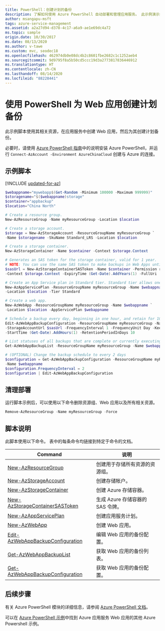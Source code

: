 ```yaml
---
title: PowerShell：创建计划的备份
description: 了解如何使用 Azure PowerShell 自动部署和管理应用服务。 此示例演示如何为应用创建计划的备份。
author: msangapu-msft
tags: azure-service-management
ms.assetid: a2a27d94-d378-4c17-a6a9-ae1e69dc4a72
ms.topic: sample
origin.date: 10/30/2017
ms.date: 08/13/2020
ms.author: v-tawe
ms.custom: mvc, seodec18
ms.openlocfilehash: 462974db0e08dc4b2c8601fbe2682c1c1252aeb4
ms.sourcegitcommit: 9d9795f8a5b50cd5ccc19d3a2773817836446912
ms.translationtype: HT
ms.contentlocale: zh-CN
ms.lasthandoff: 08/14/2020
ms.locfileid: "88228441"
---
```

# <a name="create-a-scheduled-backup-for-a-web-app-using-powershell"></a>使用 PowerShell 为 Web 应用创建计划备份

此示例脚本使用其相关资源，在应用服务中创建 Web 应用，然后为其创建计划备份。 

必要时，请使用 [Azure PowerShell 指南](https://docs.microsoft.com/powershell/azure/)中的说明安装 Azure PowerShell，并运行 `Connect-AzAccount -Environment AzureChinaCloud` 创建与 Azure 的连接。 

## <a name="sample-script"></a>示例脚本

[!INCLUDE [updated-for-az](../../../includes/updated-for-az.md)]
```powershell
$webappname="mywebapp$(Get-Random -Minimum 100000 -Maximum 999999)"
$storagename="$($webappname)storage"
$container="appbackup"
$location="China North"

# Create a resource group.
New-AzResourceGroup -Name myResourceGroup -Location $location

# Create a storage account.
$storage = New-AzStorageAccount -ResourceGroupName myResourceGroup `
-Name $storagename -SkuName Standard_LRS -Location $location

# Create a storage container.
New-AzStorageContainer -Name $container -Context $storage.Context

# Generates an SAS token for the storage container, valid for 1 year.
# NOTE: You can use the same SAS token to make backups in Web Apps until -ExpiryTime
$sasUrl = New-AzStorageContainerSASToken -Name $container -Permission rwdl `
-Context $storage.Context -ExpiryTime (Get-Date).AddYears(1) -FullUri

# Create an App Service plan in Standard tier. Standard tier allows one backup per day.
New-AzAppServicePlan -ResourceGroupName myResourceGroup -Name $webappname `
-Location $location -Tier Standard

# Create a web app.
New-AzWebApp -ResourceGroupName myResourceGroup -Name $webappname `
-Location $location -AppServicePlan $webappname

# Schedule a backup every day, beginning in one hour, and retain for 10 days
Edit-AzWebAppBackupConfiguration -ResourceGroupName myResourceGroup -Name $webappname `
-StorageAccountUrl $sasUrl -FrequencyInterval 1 -FrequencyUnit Day -KeepAtLeastOneBackup `
-StartTime (Get-Date).AddHours(1) -RetentionPeriodInDays 10

# List statuses of all backups that are complete or currently executing.
Get-AzWebAppBackupList -ResourceGroupName myResourceGroup -Name $webappname

# (OPTIONAL) Change the backup schedule to every 2 days
$configuration = Get-AzWebAppBackupConfiguration -ResourceGroupName myResourceGroup `
-Name $webappname
$configuration.FrequencyInterval = 2
$configuration | Edit-AzWebAppBackupConfiguration

```
## <a name="clean-up-deployment"></a>清理部署 

运行脚本示例后，可以使用以下命令删除资源组、Web 应用以及所有相关资源。

```powershell
Remove-AzResourceGroup -Name myResourceGroup -Force
```

## <a name="script-explanation"></a>脚本说明

此脚本使用以下命令。 表中的每条命令均链接到特定于命令的文档。

| Command | 说明 |
|---|---|
| [New-AzResourceGroup](https://docs.microsoft.com/powershell/module/az.resources/new-azresourcegroup) | 创建用于存储所有资源的资源组。 |
| [New-AzStorageAccount](https://docs.microsoft.com/powershell/module/az.storage/new-azstorageaccount) | 创建存储帐户。 |
| [New-AzStorageContainer](https://docs.microsoft.com/powershell/module/az.storage/new-AzStoragecontainer) | 创建 Azure 存储容器。 |
| [New-AzStorageContainerSASToken](https://docs.microsoft.com/powershell/module/az.storage/new-AzStoragecontainersastoken) | 生成 Azure 存储容器的 SAS 令牌。 |
| [New-AzAppServicePlan](https://docs.microsoft.com/powershell/module/az.websites/new-azappserviceplan) | 创建应用服务计划。 |
| [New-AzWebApp](https://docs.microsoft.com/powershell/module/az.websites/new-azwebapp) | 创建 Web 应用。 |
| [Edit-AzWebAppBackupConfiguration](https://docs.microsoft.com/powershell/module/az.websites/edit-azwebappbackupconfiguration) | 编辑 Web 应用的备份配置。 |
| [Get-AzWebAppBackupList](https://docs.microsoft.com/powershell/module/az.websites/get-azwebappbackuplist) | 获取 Web 应用的备份列表。 |
| [Get-AzWebAppBackupConfiguration](https://docs.microsoft.com/powershell/module/az.websites/get-azwebappbackupconfiguration) | 获取 Web 应用的备份配置。 |

## <a name="next-steps"></a>后续步骤

有关 Azure PowerShell 模块的详细信息，请参阅 [Azure PowerShell 文档](https://docs.microsoft.com/powershell/azure/)。

可以在 [Azure PowerShell 示例](../samples-powershell.md)中找到 Azure 应用服务 Web 应用的其他 Azure Powershell 示例。
